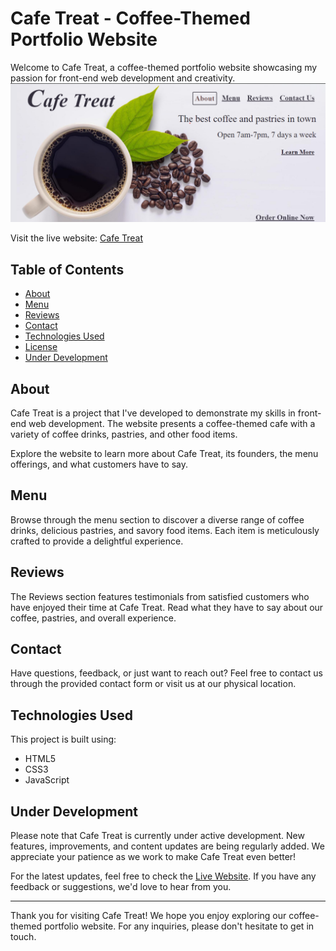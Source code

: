 # Cafe Treat - Coffee-Themed Portfolio Website

Welcome to Cafe Treat, a coffee-themed portfolio website showcasing my passion for front-end web development and creativity.
![Preview Image](assets\images\preview-img\preview.png)

Visit the live website: [Cafe Treat](https://cafe-treat.vercel.app/)

## Table of Contents

- [About](#about)
- [Menu](#menu)
- [Reviews](#reviews)
- [Contact](#contact)
- [Technologies Used](#technologies-used)
- [License](#license)
- [Under Development](#under-development)

## About

Cafe Treat is a project that I've developed to demonstrate my skills in front-end web development. The website presents a coffee-themed cafe with a variety of coffee drinks, pastries, and other food items.

Explore the website to learn more about Cafe Treat, its founders, the menu offerings, and what customers have to say.

## Menu

Browse through the menu section to discover a diverse range of coffee drinks, delicious pastries, and savory food items. Each item is meticulously crafted to provide a delightful experience.

## Reviews

The Reviews section features testimonials from satisfied customers who have enjoyed their time at Cafe Treat. Read what they have to say about our coffee, pastries, and overall experience.

## Contact

Have questions, feedback, or just want to reach out? Feel free to contact us through the provided contact form or visit us at our physical location.

## Technologies Used

This project is built using:

- HTML5
- CSS3
- JavaScript

## Under Development

Please note that Cafe Treat is currently under active development. New features, improvements, and content updates are being regularly added. We appreciate your patience as we work to make Cafe Treat even better!

For the latest updates, feel free to check the [Live Website](https://cafe-treat.vercel.app/). If you have any feedback or suggestions, we'd love to hear from you.

---

Thank you for visiting Cafe Treat! We hope you enjoy exploring our coffee-themed portfolio website. For any inquiries, please don't hesitate to get in touch.
